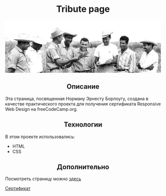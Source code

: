 <h1 align="center">Tribute page</h1>

![Tribute page](img/readme-img.png)

<h2 align="center">Описание</h2>

Эта страница, посвященная Норману Эрнесту Борлоугу, создана в качестве практического проекта для получения сертификата 
Responsive Web Design на freeCodeCamp.org.

<h2 align="center">Технологии</h2>

В этом проекте использовались: 
* HTML
* CSS

<h2 align="center">Дополнительно</h2>

Посмотреть страницу можно [здесь](https://natalielinen.github.io/tribute-page/)

[Сертификат](https://www.freecodecamp.org/certification/natalielinen/responsive-web-design)